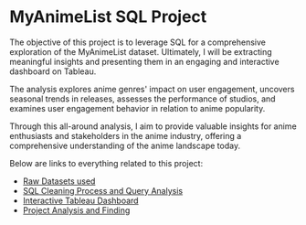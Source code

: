 # MyAnimeList SQL Project
The objective of this project is to leverage SQL for a comprehensive exploration of the MyAnimeList dataset. Ultimately, I will be extracting meaningful insights and presenting them in an engaging and interactive dashboard on Tableau.

The analysis explores anime genres' impact on user engagement, uncovers seasonal trends in releases, assesses the performance of studios, and examines user engagement behavior in relation to anime popularity.
  
Through this all-around analysis, I aim to provide valuable insights for anime enthusiasts and stakeholders in the anime industry, offering a comprehensive understanding of the anime landscape today.

Below are links to everything related to this project:
* [Raw Datasets used](https://drive.google.com/drive/folders/1HFwRFJPFdN_aFQiVnLPH9idltYjHtbEy?usp=share_link)
* [SQL Cleaning Process and Query Analysis](https://github.com/naviubhi/MyAnimeList-SQL-Project/blob/main/Anime%20Data%20Cleaning%20%26%20Analysis)
* [Interactive Tableau Dashboard](https://public.tableau.com/app/profile/navi1382/viz/MyAnimeListAnalysisProject/MyAnimeListDashboard)
* [Project Analysis and Finding](https://medium.com/@naviubhi29/data-analysis-and-visualization-on-myanimelist-data-71129f499d7a)


